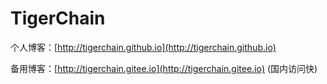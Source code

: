 # TigerChain

个人博客：[http://tigerchain.github.io](http://tigerchain.github.io) 

备用博客：[http://tigerchain.gitee.io](http://tigerchain.gitee.io) (国内访问快)
